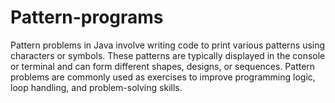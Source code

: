 # Pattern-programs
Pattern problems in Java involve writing code to print various patterns using characters or symbols. These patterns are typically displayed in the console or terminal and can form different shapes, designs, or sequences. Pattern problems are commonly used as exercises to improve programming logic, loop handling, and problem-solving skills.
